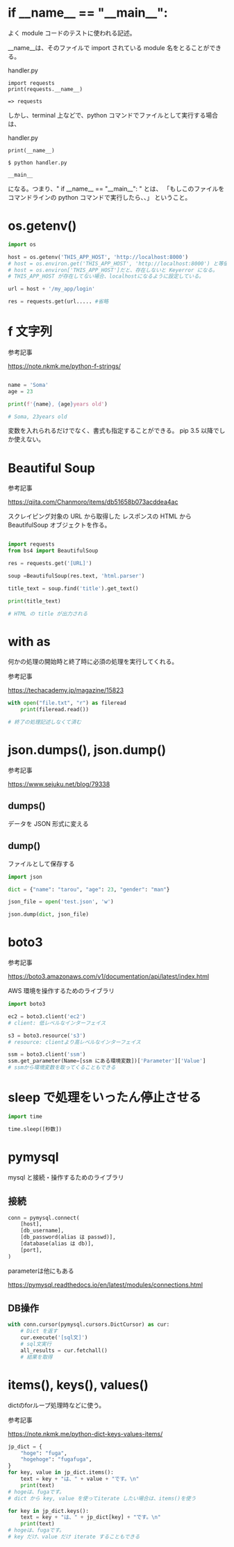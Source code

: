 # if \_\_name\_\_ == "\_\_main\_\_":

よく module コードのテストに使われる記述。

\_\_name\_\_は、そのファイルで import されている module 名をとることができる。

handler.py

```
import requests
print(requests.__name__)

=> requests
```

しかし、terminal 上などで、python コマンドでファイルとして実行する場合は、

handler.py

```
print(__name__)
```

```
$ python handler.py

__main__
```

になる。つまり、" if \_\_name\_\_ == "\_\_main\_\_": " とは、
「もしこのファイルをコマンドラインの python コマンドで実行したら、、」
ということ。

# os.getenv()

```python
import os

host = os.getenv('THIS_APP_HOST', 'http://localhost:8000')
# host = os.environ.get('THIS_APP_HOST', 'http://localhost:8000') と等価。
# host = os.environ['THIS_APP_HOST']だと、存在しないと Keyerror になる。
# THIS_APP_HOST が存在してない場合、localhostになるように設定している。

url = host + '/my_app/login'

res = requests.get(url..... #省略
```

# f 文字列

参考記事

https://note.nkmk.me/python-f-strings/

```python

name = 'Soma'
age = 23

print(f'{name}, {age}years old')

# Soma, 23years old
```

変数を入れられるだけでなく、書式も指定することができる。
pip 3.5 以降でしか使えない。

# Beautiful Soup

参考記事

https://qiita.com/Chanmoro/items/db51658b073acddea4ac

スクレイピング対象の URL から取得した レスポンスの HTML から BeautifulSoup オブジェクトを作る。

```python

import requests
from bs4 import BeautifulSoup

res = requests.get('[URL]')

soup =BeautifulSoup(res.text, 'html.parser')

title_text = soup.find('title').get_text()

print(title_text)

# HTML の title が出力される

```

# with as

何かの処理の開始時と終了時に必須の処理を実行してくれる。

参考記事

https://techacademy.jp/magazine/15823

```python
with open("file.txt", "r") as fileread
    print(fileread.read())

# 終了の処理記述しなくて済む
```

# json.dumps(), json.dump()

参考記事

https://www.sejuku.net/blog/79338

## dumps()

データを JSON 形式に変える

## dump()

ファイルとして保存する

```python
import json

dict = {"name": "tarou", "age": 23, "gender": "man"}

json_file = open('test.json', 'w')

json.dump(dict, json_file)
```

# boto3

参考記事

https://boto3.amazonaws.com/v1/documentation/api/latest/index.html

AWS 環境を操作するためのライブラリ

```python
import boto3

ec2 = boto3.client('ec2')
# client: 低レベルなインターフェイス

s3 = boto3.resource('s3')
# resource: clientより高レベルなインターフェイス

ssm = boto3.client('ssm')
ssm.get_parameter(Name=[ssm にある環境変数])['Parameter']['Value']
# ssmから環境変数を取ってくることもできる
```

# sleep で処理をいったん停止させる

```python
import time

time.sleep([秒数])
```

# pymysql
mysql と接続・操作するためのライブラリ


## 接続

```python
conn = pymysql.connect(
    [host],
    [db_username],
    [db_password(alias は passwd)],
    [database(alias は db)],
    [port],
)
```
parameterは他にもある

https://pymysql.readthedocs.io/en/latest/modules/connections.html


## DB操作


```python
with conn.cursor(pymysql.cursors.DictCursor) as cur:
    # Dict を返す
    cur.execute('[sql文]')
    # sql文実行
    all_results = cur.fetchall()
    # 結果を取得
```

# items(), keys(), values()
dictのforループ処理時などに使う。


参考記事

https://note.nkmk.me/python-dict-keys-values-items/

```python
jp_dict = {
    "hoge": "fuga",
    "hogehoge": "fugafuga",
}
for key, value in jp_dict.items():
    text = key + "は、" + value + "です。\n"
    print(text)
# hogeは、fugaです。
# dict から key, value を使ってiterate したい場合は、items()を使う

for key in jp_dict.keys():
    text = key + "は、" + jp_dict[key] + "です。\n"
    print(text)
# hogeは、fugaです。
# key だけ、value だけ iterate することもできる
```

